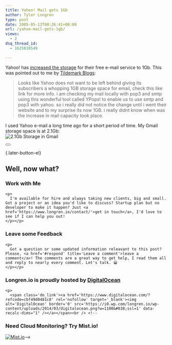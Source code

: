 ```yaml
---
title: Yahoo! Mail gets 1Gb
author: Tyler Longren
type: post
date: 2005-05-13T00:26:41+00:00
url: /yahoo-mail-gets-1gb/
views:
  - 2
dsq_thread_id:
  - 1625810549

---
```

Yahoo! has [increased the storage][1] for their free e-mail service to 1Gb. This was pointed out to me by [Tildemark Blogs][2]:

> Looks like Yahoo does not want to be left behind giving its subscribers a whopping 1GB storage space for email, check this like link for more info. i am checking my mail locally with pop3 and smtp using this wonderful tool called YPops! to enable us to use smtp and pop3 with yahoo. so i really did not notice the change until i went their website and to my surprise its now 1GB. i really didnt know when was the increase in mail capacity took place.

I used Yahoo e-mail a long time ago for a short period of time. My Gmail storage space is at 2.1Gb:  
<img src="https://i0.wp.com/www.longren.org/images/gmailStorage.png?w=1100" alt="2.1Gb Storage in Gmail" data-recalc-dims="1" /> 

<div class="wpulike wpulike-default " >
  <div class="wp_ulike_general_class wp_ulike_is_not_liked">
    <button type="button"
					aria-label="Like Button"
					data-ulike-id="1870"
					data-ulike-nonce="d5eb58f3cb"
					data-ulike-type="likeThis"
					data-ulike-template="wpulike-default"
					data-ulike-display-likers="0"
					data-ulike-disable-pophover="0"
					class="wp_ulike_btn wp_ulike_put_image wp_likethis_1870"></button><span class="count-box"></span>
  </div>
</div>

[][3]{.later-button-el}

<div class='what-next'>
  <h2>
    Well, now what?
  </h2>
  
  <div class='hire'>
    <h3>
      Work with Me
    </h3>
    
    <p>
      I'm available for hire and always taking new clients, big and small. Got a project or an idea you'd like to discuss? Startup plan but no developer to make it happen? Just <a href='https://www.longren.io/contact/'>get in touch</a>, I'd love to see if I can help you out!
    </p></p>
  </div>
  
  <div class='hire'>
    <h3>
      Leave some Feedback
    </h3>
    
    <p>
      Got a question or some updated information releavant to this post? Please, <a href='#respond' title='Leave a comment'>leave a comment</a>! The comments are a great way to get help, I read them all and reply to nearly every comment. Let's talk. 😀
    </p></p>
  </div>
  
  <div class='now-what-bottom-ad'>
    <h3>
      Longren.io is proudly hosted by <a href='https://www.digitalocean.com/?refcode=cbf49d0481c8'>DigitalOcean</a>
    </h3>
    
    <p>
      <span class='do_link'><a href='https://www.digitalocean.com/?refcode=cbf49d0481c8' rel='nofollow' target='_blank'><img alt='DigitalOcean' border='0' src='https://i0.wp.com/longren.io/wp-content/uploads/2014/03/digitalocean.png?w=1100&#038;ssl=1' data-recalc-dims="1" /></a></span><br /> <!--

<h3>Need Cloud Monitoring? Try Mist.io!</h3>

<span class='do_link'><a href='http://mist.io/?ref=tyler' rel='nofollow' target='_blank'><img alt='Mist.io' border='0' src='https://i0.wp.com/longren.io/wp-content/uploads/2014/04/mistio.jpg?w=1100&#038;ssl=1' data-recalc-dims="1"></a></span>--></div> </div>

 [1]: http://whatsnew.mail.yahoo.com/
 [2]: http://www.tildemark.com/archives/2005/05/yahoo_mail_is_n.html
 [3]: #